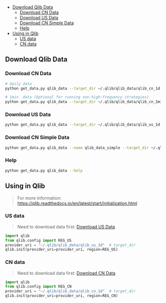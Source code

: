 
- [Download Qlib Data](#Download-Qlib-Data)
  - [Download CN Data](#Download-CN-Data)
  - [Download US Data](#Download-US-Data)
  - [Download CN Simple Data](#Download-CN-Simple-Data)
  - [Help](#Help)
- [Using in Qlib](#Using-in-Qlib)
  - [US data](#US-data)
  - [CN data](#CN-data)


## Download Qlib Data


### Download CN Data

```bash
# daily data
python get_data.py qlib_data --target_dir ~/.qlib/qlib_data/qlib_cn_1d --region cn

# 1min  data (Optional for running non-high-frequency strategies)
python get_data.py qlib_data --target_dir ~/.qlib/qlib_data/qlib_cn_1min --region cn --interval 1min
```

### Download US Data


```bash
python get_data.py qlib_data --target_dir ~/.qlib/qlib_data/qlib_us_1d --region us
```

### Download CN Simple Data

```bash
python get_data.py qlib_data --name qlib_data_simple --target_dir ~/.qlib/qlib_data/qlib_cn_1d --region cn
```

### Help

```bash
python get_data.py qlib_data --help
```

## Using in Qlib
> For more information: https://qlib.readthedocs.io/en/latest/start/initialization.html


### US data

> Need to download data first: [Download US Data](#Download-US-Data)

```python
import qlib
from qlib.config import REG_US
provider_uri = "~/.qlib/qlib_data/qlib_us_1d"  # target_dir
qlib.init(provider_uri=provider_uri, region=REG_US)
```

### CN data

> Need to download data first: [Download CN Data](#Download-CN-Data)

```python
import qlib
from qlib.config import REG_CN
provider_uri = "~/.qlib/qlib_data/qlib_cn_1d"  # target_dir
qlib.init(provider_uri=provider_uri, region=REG_CN)
```
